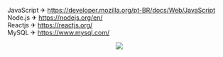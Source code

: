 JavaScript ✈ https://developer.mozilla.org/pt-BR/docs/Web/JavaScript<br>
Node.js ✈ https://nodejs.org/en/<br>
Reactjs ✈ https://reactjs.org/<br>
MySQL ✈ https://www.mysql.com/


<p align="center">
  <img src="https://github.com/adennyfernandesphp/imagens/blob/master/homem%20letra.gif"/>
</p>



